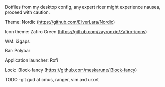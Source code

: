 Dotfiles from my desktop config, any expert ricer might experience nausea, proceed with caution.

Theme: Nordic (https://github.com/EliverLara/Nordic)

Icon theme: Zafiro Green (https://github.com/zayronxio/Zafiro-icons)

WM: i3gaps

Bar: Polybar

Application launcher: Rofi

Lock: i3lock-fancy (https://github.com/meskarune/i3lock-fancy)

TODO -git gud at cmus, ranger, vim and urxvt
